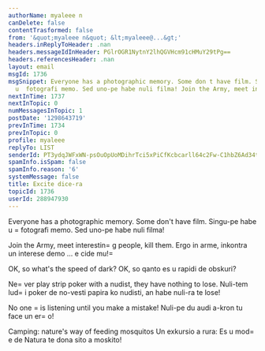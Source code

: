```yaml
---
authorName: myaleee n
canDelete: false
contentTrasformed: false
from: '&quot;myaleee n&quot; &lt;myaleee@...&gt;'
headers.inReplyToHeader: .nan
headers.messageIdInHeader: PGlrOGR1NytnY2lhQGVHcm91cHMuY29tPg==
headers.referencesHeader: .nan
layout: email
msgId: 1736
msgSnippet: Everyone has a photographic memory. Some don t have film. Singu-pe habe
  u  fotografi memo. Sed uno-pe habe nuli filma! Join the Army, meet interesting people,
nextInTime: 1737
nextInTopic: 0
numMessagesInTopic: 1
postDate: '1298643719'
prevInTime: 1734
prevInTopic: 0
profile: myaleee
replyTo: LIST
senderId: PT3ydqJWFxWN-psOuOpUoMDihrTci5xPiCfKcbcarll64c2Fw-C1hbZ6Ad34tjyDS0cbmKpl-YECKblY5Vi6fK-gyZcaig
spamInfo.isSpam: false
spamInfo.reason: '6'
systemMessage: false
title: Excite dice-ra
topicId: 1736
userId: 288947930
---
```


Everyone has a photographic memory. Some don't have film.
Singu-pe habe u  =
fotografi memo. Sed uno-pe habe nuli filma!

Join the Army, meet interestin=
g people, kill them.
Ergo in arme, inkontra un interese demo ... e cide mu!=


OK, so what's the speed of dark?
OK, so qanto es u rapidi de obskuri?

Ne=
ver play strip poker with a nudist, they have nothing to lose.
Nuli-tem lud=
i   poker de no-vesti papira ko nudisti, an habe nuli-ra te 
lose!

No one =
is listening until you make a mistake!
Nuli-pe du audi a-kron tu face un er=
o!

Camping: nature's way of feeding mosquitos
Un exkursio a rura: Es u mod=
e de Natura te dona sito a moskito!



